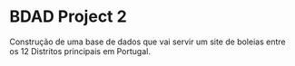 BDAD Project 2
====

Construção de uma base de dados que vai servir um site de boleias entre os 12 Distritos principais em Portugal.
